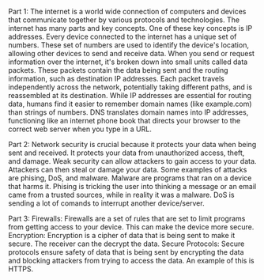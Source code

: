 Part 1: 
The internet is a world wide connection of computers and devices that communicate together by various protocols and technologies. The internet has many parts and key concepts. One of these key concepts is IP addresses. Every device connected to the internet has a unique set of numbers. These set of numbers are used to identify the device's location, allowing other devices to send and receive data. When you send or request information over the internet, it's broken down into small units called data packets. These packets contain the data being sent and the routing information, such as destination IP addresses. Each packet travels independently across the network, potentially taking different paths, and is reassembled at its destination. While IP addresses are essential for routing data, humans find it easier to remember domain names (like example.com) than strings of numbers. DNS translates domain names into IP addresses, functioning like an internet phone book that directs your browser to the correct web server when you type in a URL.

Part 2:
Network security is crucial because it protects your data when being sent and received. It protects your data from unauthorized access, theft, and damage. Weak security can allow attackers to gain access to your data. Attackers can then steal or damage your data. Some examples of attacks are phising, DoS, and malware. Malware are programs that ran on a device that harms it. Phising is tricking the user into thinking a message or an email came from a trusted sources, while in reality it was a malware. DoS is sending a lot of comands to interrupt another device/server.

Part 3:
Firewalls: Firewalls are a set of rules that are set to limit programs from getting access to your device. This can make the device more secure.
Encryption: Encryption is a cipher of data that is being sent to make it secure. The receiver can the decrypt the data.
Secure Protocols: Secure protocols ensure safety of data that is being sent by encrypting the data and blocking attackers from trying to access the data. An example of this is HTTPS.